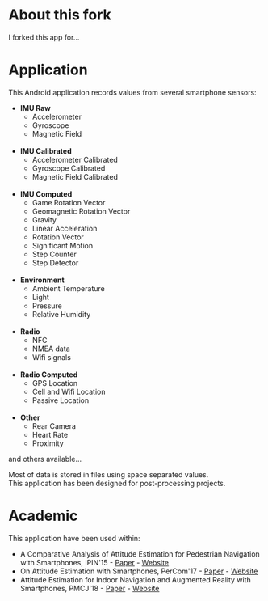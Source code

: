 # About this fork

I forked this app for...

# Application

This Android application records values from several smartphone sensors:

- **IMU Raw**
  - Accelerometer
  - Gyroscope
  - Magnetic Field
  <br />
- **IMU Calibrated**
  - Accelerometer Calibrated
  - Gyroscope Calibrated
  - Magnetic Field Calibrated
  <br />
- **IMU Computed**
  - Game Rotation Vector
  - Geomagnetic Rotation Vector
  - Gravity
  - Linear Acceleration
  - Rotation Vector
  - Significant Motion
  - Step Counter
  - Step Detector
  <br />
- **Environment**
  - Ambient Temperature
  - Light
  - Pressure
  - Relative Humidity
  <br />
- **Radio**
  - NFC
  - NMEA data
  - Wifi signals
  <br />
- **Radio Computed**
  - GPS Location
  - Cell and Wifi Location
  - Passive Location
  <br />
- **Other**
  - Rear Camera
  - Heart Rate
  - Proximity
  
and others available...

Most of data is stored in files using space separated values.  
This application has been designed for post-processing projects.

# Academic

This application have been used within:

- A Comparative Analysis of Attitude Estimation for Pedestrian Navigation with Smartphones, IPIN'15 - [Paper](https://hal.inria.fr/hal-01194811) - [Website](http://tyrex.inria.fr/mobile/benchmarks-attitude/ipin15/index.html)
- On Attitude Estimation with Smartphones, PerCom'17 - [Paper](https://hal.inria.fr/hal-01376745) - [Website](http://tyrex.inria.fr/mobile/benchmarks-attitude/)
- Attitude Estimation for Indoor Navigation and Augmented Reality with Smartphones, PMCJ'18 - [Paper](https://hal.inria.fr/hal-01650142) - [Website](http://tyrex.inria.fr/mobile/benchmarks-attitude/)
